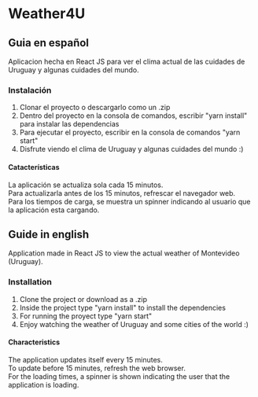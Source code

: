 # Weather4U
## Guia en español
Aplicacion hecha en React JS para ver el clima actual de las cuidades de Uruguay y algunas cuidades del mundo.

### Instalación
1. Clonar el proyecto o descargarlo como un .zip
2. Dentro del proyecto en la consola de comandos, escribir "yarn install" para instalar las dependencias
3. Para ejecutar el proyecto, escribir en la consola de comandos "yarn start"
4. Disfrute viendo el clima de Uruguay y algunas cuidades del mundo :)

#### Catacterísticas
La aplicación se actualiza sola cada 15 minutos.<br>
Para actualizarla antes de los 15 minutos, refrescar el navegador web.<br>
Para los tiempos de carga, se muestra un spinner indicando al usuario que la aplicación esta cargando.

## Guide in english
Application made in React JS to view the actual weather of Montevideo (Uruguay).

### Installation
1. Clone the project or download as a .zip
2. Inside the project type "yarn install" to install the dependencies
3. For running the proyect type "yarn start"
4. Enjoy watching the weather of Uruguay and some cities of the world :)

#### Characteristics
The application updates itself every 15 minutes.<br>
To update before 15 minutes, refresh the web browser.<br>
For the loading times, a spinner is shown indicating the user that the application is loading.
